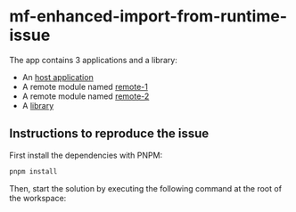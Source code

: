 # mf-enhanced-import-from-runtime-issue


The app contains 3 applications and a library:
- An [host application](./packages/host/)
- A remote module named [remote-1](./packages/remote-1/)
- A remote module named [remote-2](./packages/remote-2/)
- A [library](./packages/my-lib/)

## Instructions to reproduce the issue

First install the dependencies with PNPM:

```bash
pnpm install
```

Then, start the solution by executing the following command at the root of the workspace:





